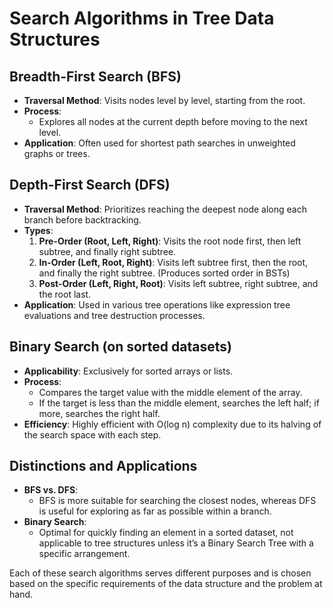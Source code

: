 # Search Algorithms in Tree Data Structures

## Breadth-First Search (BFS)
- **Traversal Method**: Visits nodes level by level, starting from the root.
- **Process**:
  - Explores all nodes at the current depth before moving to the next level.
- **Application**: Often used for shortest path searches in unweighted graphs or trees.

## Depth-First Search (DFS)
- **Traversal Method**: Prioritizes reaching the deepest node along each branch before backtracking.
- **Types**:
  1. **Pre-Order (Root, Left, Right)**: Visits the root node first, then left subtree, and finally right subtree.
  2. **In-Order (Left, Root, Right)**: Visits left subtree first, then the root, and finally the right subtree. (Produces sorted order in BSTs)
  3. **Post-Order (Left, Right, Root)**: Visits left subtree, right subtree, and the root last.
- **Application**: Used in various tree operations like expression tree evaluations and tree destruction processes.

## Binary Search (on sorted datasets)
- **Applicability**: Exclusively for sorted arrays or lists.
- **Process**:
  - Compares the target value with the middle element of the array.
  - If the target is less than the middle element, searches the left half; if more, searches the right half.
- **Efficiency**: Highly efficient with O(log n) complexity due to its halving of the search space with each step.

## Distinctions and Applications
- **BFS vs. DFS**: 
  - BFS is more suitable for searching the closest nodes, whereas DFS is useful for exploring as far as possible within a branch.
- **Binary Search**: 
  - Optimal for quickly finding an element in a sorted dataset, not applicable to tree structures unless it’s a Binary Search Tree with a specific arrangement.

Each of these search algorithms serves different purposes and is chosen based on the specific requirements of the data structure and the problem at hand.
